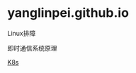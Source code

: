 # yanglinpei.github.io
Linux排障

即时通信系统原理

[K8s](https://github.com/yanglinpei/yanglinpei.github.io/blob/main/K8s.html)
